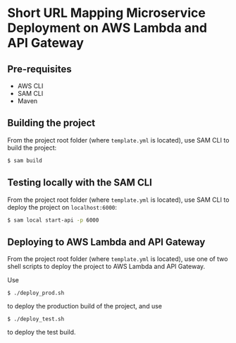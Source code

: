 # Short URL Mapping Microservice Deployment on AWS Lambda and API Gateway

## Pre-requisites
* AWS CLI
* SAM CLI
* Maven

## Building the project
From the project root folder (where `template.yml` is located),
use SAM CLI to build the project:
```bash
$ sam build
```

## Testing locally with the SAM CLI
From the project root folder (where `template.yml` is located),
use SAM CLI to deploy the project on `localhost:6000`:

```bash
$ sam local start-api -p 6000
```

## Deploying to AWS Lambda and API Gateway
From the project root folder (where `template.yml` is located),
use one of two shell scripts to deploy the project to AWS Lambda
and API Gateway.

Use

```
$ ./deploy_prod.sh
```

to deploy the production build of the project, and use

```
$ ./deploy_test.sh
```

to deploy the test build.
